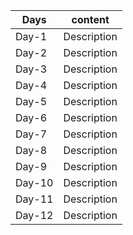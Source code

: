 | Days   | content     |
| ------ | ----------- |
| Day-1  | Description |
| Day-2  | Description |
| Day-3  | Description |
| Day-4  | Description |
| Day-5  | Description |
| Day-6  | Description |
| Day-7  | Description |
| Day-8  | Description |
| Day-9  | Description |
| Day-10 | Description |
| Day-11 | Description |
| Day-12 | Description |
